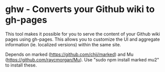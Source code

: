 # ghw - Converts your Github wiki to gh-pages

This tool makes it possible for you to serve the content of your Github wiki pages using gh-pages. This allows you to customize the UI and aggregate information (ie. localized versions) within the same site.

Depends on marked (https://github.com/chjj/marked) and Mu (https://github.com/raycmorgan/Mu). Use "sudo npm install marked mu2" to install these.

